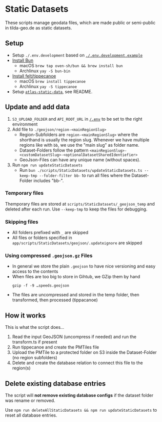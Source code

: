 # Static Datasets

These scripts manage geodata files, which are made public or semi-public in tilda-geo.de as static datasets.

## Setup

- Setup `./.env.development` based on [`./.env.development.example`](/./.env.development.example)
- [Install Bun](https://bun.sh/docs/installation)
  - macOS `brew tap oven-sh/bun && brew install bun`
  - Archlinux `yay -S bun-bin`
- [Install felt/tippecanoe](https://github.com/felt/tippecanoe/blob/main/README.md#installation)
  - macOS `brew install tippecanoe`
  - Archlinux `yay -S tippecanoe`
- Setup [`atlas-static-data`](https://github.com/FixMyBerlin/atlas-static-data), see README.

## Update and add data

1. `S3_UPLOAD_FOLDER` and `API_ROOT_URL`
   in [`/.env`](/.env)
   to be set to the right environment
2. Add file to `./geojson/region-<mainRegionSlug>`
   - Region-Subfolders are `region-<mainRegionSlug>` where the shorthand is usually the region slug. Whenever we have multiple regions like with `bb`, we use the "main slug" as folder name.
   - Dataset-Folders follow the pattern `<mainRegionSlug>-<customDatasetSlug>-<optionalDatasetSharedIdentiefier>`
   - GeoJson-Files can have any unique name (without spaces).
3. Run `npm run updateStaticDatasets`
   - Run `bun ./scripts/StaticDatasets/updateStaticDatasets.ts --keep-tmp --folder-filter bb-` to run all files where the Dataset-Folder includes "bb-".

### Temporary files

Themporary files are stored at `scripts/StaticDatasets/_geojson_temp` and deleted after each run.
Use `--keep-tmp` to keep the files for debugging.

### Skipping files

- All folders prefixed with `_` are skipped
- All files or folders specified in `app/scripts/StaticDatasets/geojson/.updateignore` are skipped

### Using compressed `.geojson.gz` Files

- In general we store the plain `.geojson` to have nice versioning and easy access to the contents
- When files are too big to store in Gihtub, we GZip them by hand
  ```
  gzip -f -9 …speeds.geojson
  ```
- The files are uncompressed and stored in the temp folder, then transformed, then processed (tippacanoe)

## How it works

This is what the script does…

1. Read the input GeoJSON (uncompress if needed) and run the transform.ts if present
2. Run tippecanoe and create the PMTiles file
3. Upload the PMTile to a protected folder on S3 inside the Dataset-Folder (no region subfolders)
4. Delete and create the database relation to connect this file to the region(s)

## Delete existing database entries

The script will **not remove existing database configs** if the dataset folder was rename or removed.

Use `npm run deleteAllStaticDatasets && npm run updateStaticDatasets` to reset all database entries.
